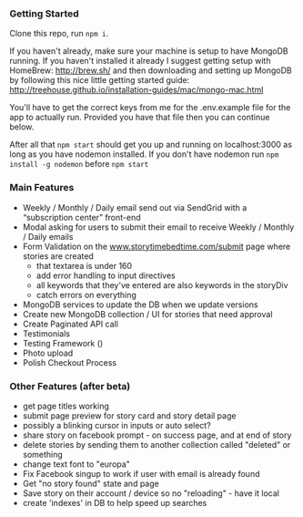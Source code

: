 ### Getting Started
Clone this repo, run ```npm i```.  

If you haven't already, make sure your machine is setup to have MongoDB running.  If you haven't installed it already I suggest getting setup with HomeBrew: http://brew.sh/ and then downloading and setting up MongoDB by following this nice little getting started guide: http://treehouse.github.io/installation-guides/mac/mongo-mac.html

You'll have to get the correct keys from me for the .env.example file for the app to actually run.  Provided you have that file then you can continue below.

After all that `npm start` should get you up and running on localhost:3000 as long as you have nodemon installed.  If you don't have nodemon run `npm install -g nodemon` before `npm start`

### Main Features
- Weekly / Monthly / Daily email send out via SendGrid with a “subscription center” front-end
- Modal asking for users to submit their email to receive Weekly / Monthly / Daily emails
- Form Validation on the www.storytimebedtime.com/submit page where stories are created
  - that textarea is under 160
  - add error handling to input directives
  - all keywords that they've entered are also keywords in the storyDiv
  - catch errors on everything
- MongoDB services to update the DB when we update versions
- Create new MongoDB collection / UI for stories that need approval
- Create Paginated API call
- Testimonials
- Testing Framework ()
- Photo upload
- Polish Checkout Process


### Other Features (after beta)
- get page titles working
- submit page preview for story card and story detail page
- possibly a blinking cursor in inputs or auto select?
- share story on facebook prompt - on success page, and at end of story
- delete stories by sending them to another collection called "deleted" or something
- change text font to "europa"
- Fix Facebook singup to work if user with email is already found
- Get "no story found" state and page
- Save story on their account / device so no "reloading" - have it local
- create 'indexes' in DB to help speed up searches
